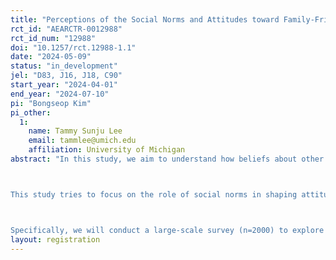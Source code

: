 ```yaml
---
title: "Perceptions of the Social Norms and Attitudes toward Family-Friendly Policies"
rct_id: "AEARCTR-0012988"
rct_id_num: "12988"
doi: "10.1257/rct.12988-1.1"
date: "2024-05-09"
status: "in_development"
jel: "D83, J16, J18, C90"
start_year: "2024-04-01"
end_year: "2024-07-10"
pi: "Bongseop Kim"
pi_other:
  1:
    name: Tammy Sunju Lee
    email: tammlee@umich.edu
    affiliation: University of Michigan
abstract: "In this study, we aim to understand how beliefs about other people's attitudes influence individuals’ attitudes toward coworkers' use of family-friendly policies in the workplace, such as parental leave and flexible working hours for parents, in the context of South Korea. In Korea, taking of family-friendly policies in the workplace is lower than in other countries, and previous surveys conducted by the government suggest that a major barrier to individuals' taking these policies is the lack of supportive attitudes within the workplace.

This study tries to focus on the role of social norms in shaping attitudes toward  coworkers' use of family-friendly policies. Recent studies have shown that one’s own attitudes and beliefs are strongly associated with (mis)perceptions about other’s attitudes and beliefs on the same issue (Bursztyn and Yang 2022). According to pilot surveys conducted by our team, employees in Korea tend to underestimate other employee’s support for their coworker's use of family-friendly policies in workplace, and there was a clear correlation between these beliefs about others and their own attitudes towards the policies.

Specifically, we will conduct a large-scale survey (n=2000) to explore the relationship between individuals’ beliefs about others’ support and their attitudes toward the policies. Through an information provision experiment, we will assess how providing objective information about others affects changes in beliefs and own attitudes toward policies. "
layout: registration
---
```


